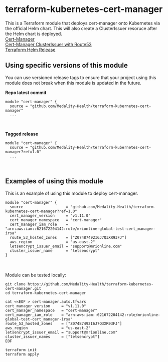 # terraform-kubernetes-cert-manager
This is a Terraform module that deploys cert-manager onto Kubernetes via the official Helm chart.  This will also create a ClusterIssuer resoruce after the Helm chart is deployed.<br>
[Cert-Manager](https://cert-manager.io/docs/)<br>
[Cert-Manager ClusterIssuer with Route53](https://cert-manager.io/docs/configuration/acme/dns01/route53/)<br>
[Terraform Helm Release](https://registry.terraform.io/providers/hashicorp/helm/latest/docs/resources/release)<br>

## Using specific versions of this module
You can use versioned release tags to ensure that your project using this module does not break when this module is updated in the future.<br>

<b>Repo latest commit</b><br>
```
module "cert-manager" {
  source = "github.com/Medality-Health/terraform-kubernetes-cert-manager"
  ...
```
<br>

<b>Tagged release</b><br>

```
module "cert-manager" {
  source = "github.com/Medality-Health/terraform-kubernetes-cert-manager?ref=1.0"
  ...
```
<br>

## Examples of using this module
This is an example of using this module to deploy cert-manager.<br>

```
module "cert-manager" {
  source                   = "github.com/Medality-Health/terraform-kubernetes-cert-manager?ref=1.0"
  cert_manager_version     = "v1.11.0"
  cert_manager_namespace   = "cert-manager"
  cert_manager_iam_role    = "arn:aws:iam::621672204142:role/mrionline-global-test-cert_manager-irsa"
  route_53_hosted_zones    = ["Z07487492I6J7Q3XR93FJ"]
  aws_region               = "us-east-2"
  letsencrypt_issuer_email = "support@mrionline.com"
  cluster_issuer_name      = "letsencrypt"
}
```

<br><br>
Module can be tested locally:<br>
```
git clone https://github.com/Medality-Health/terraform-kubernetes-cert-manager.git
cd terraform-kubernetes-cert-manager

cat <<EOF > cert-manager.auto.tfvars
cert_manager_version     = "v1.11.0"
cert_manager_namespace   = "cert-manager"
cert_manager_iam_role    = "arn:aws:iam::621672204142:role/mrionline-global-test-cert_manager-irsa"
route_53_hosted_zones    = ["Z07487492I6J7Q3XR93FJ"]
aws_region               = "us-east-2"
letsencrypt_issuer_email = "support@mrionline.com"
cluster_issuer_names     = ["letsencrypt"]
EOF

terraform init
terraform apply
```